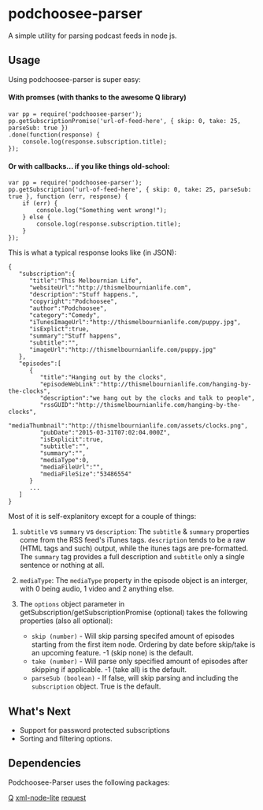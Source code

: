 ﻿# podchoosee-parser
A simple utility for parsing podcast feeds in node js.

## Usage

Using podchoosee-parser is super easy: 

#### With promses (with thanks to the awesome Q library)
```
var pp = require('podchoosee-parser');
pp.getSubscriptionPromise('url-of-feed-here', { skip: 0, take: 25, parseSub: true })
.done(function(response) {
	console.log(response.subscription.title);
});
```

#### Or with callbacks... if you like things old-school:
```
var pp = require('podchoosee-parser');
pp.getSubscription('url-of-feed-here', { skip: 0, take: 25, parseSub: true }, function (err, response) {
	if (err) {
		console.log("Something went wrong!");
	} else {
		console.log(response.subscription.title);
	}
});
```

This is what a typical response looks like (in JSON):

```
{
   "subscription":{
      "title":"This Melbournian Life",
      "websiteUrl":"http://thismelbournianlife.com",
      "description":"Stuff happens.",
      "copyright":"Podchoosee",
      "author":"Podchoosee",
      "category":"Comedy",
      "iTunesImageUrl":"http://thismelbournianlife.com/puppy.jpg",
      "isExplict":true,
      "summary":"Stuff happens",
      "subtitle":"",
      "imageUrl":"http://thismelbournianlife.com/puppy.jpg"
   },
   "episodes":[
      {
         "title":"Hanging out by the clocks",
         "episodeWebLink":"http://thismelbournianlife.com/hanging-by-the-clocks",
         "description":"we hang out by the clocks and talk to people",
         "rssGUID":"http://thismelbournianlife.com/hanging-by-the-clocks",
         "mediaThumbnail":"http://thismelbournianlife.com/assets/clocks.png",
         "pubDate":"2015-03-31T07:02:04.000Z",
         "isExplicit":true,
         "subtitle":"",
         "summary":"",
         "mediaType":0,
         "mediaFileUrl":"",
         "mediaFileSize":"53486554"
      }
      ...
   ]
}

```

Most of it is self-explanitory except for a couple of things:

1. ```subtitle``` vs ```summary``` vs ```description```: The ```subtitle``` & ```summary``` properties come from the RSS feed's iTunes tags. ```description``` tends to be a raw (HTML tags and such) output, while the itunes tags are pre-formatted. The ```summary``` tag provides a full description and ```subtitle``` only a single sentence or nothing at all.

2. ```mediaType```: The ```mediaType``` property in the episode object is an interger, with 0 being audio, 1 video and 2 anything else.

3. The ````options```` object parameter in getSubscription/getSubscriptionPromise (optional) takes the following properties (also all optional):
    - `skip (number)` - Will skip parsing specifed amount of episodes starting from the first item node. Ordering by date before skip/take is an upcoming feature. -1 (skip none) is the default.
    - `take (number)` - Will parse only specified amount of episodes after skipping if applicable. -1 (take all) is the default.
    - `parseSub (boolean)` - If false, will skip parsing and including the `subscription` object. True is the default.

## What's Next

- Support for password protected subscriptions
- Sorting and filtering options.

## Dependencies
Podchoosee-Parser uses the following packages:

[Q](https://github.com/kriskowal/q)
[xml-node-lite](https://github.com/hgourvest/node-xml-lite)
[request](https://github.com/request/request)